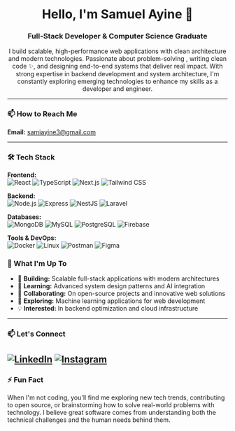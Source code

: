 <h1 align="center">Hello, I'm Samuel Ayine 👋</h1>
<h3 align="center"> Full-Stack Developer & Computer Science Graduate</h3>

<p align="center">
I build scalable, high-performance web applications with clean architecture and modern technologies. Passionate about problem-solving , writing clean code ✨, and designing end-to-end systems that deliver real impact. With strong expertise in backend development and system architecture, I'm constantly exploring emerging technologies to enhance my skills as a developer and engineer.
</p>

---

### 📫 How to Reach Me
**Email:** [samiayine3@gmail.com](mailto:samiayine3@gmail.com)

---


### 🛠️ Tech Stack

**Frontend:**  
![React](https://img.shields.io/badge/React-61DAFB?style=for-the-badge&logo=react&logoColor=black)
![TypeScript](https://img.shields.io/badge/TypeScript-3178C6?style=for-the-badge&logo=typescript&logoColor=white)
![Next.js](https://img.shields.io/badge/Next.js-000000?style=for-the-badge&logo=next.js&logoColor=white)
![Tailwind CSS](https://img.shields.io/badge/Tailwind_CSS-38B2AC?style=for-the-badge&logo=tailwind-css&logoColor=white)

**Backend:**  
![Node.js](https://img.shields.io/badge/Node.js-339933?style=for-the-badge&logo=nodedotjs&logoColor=white)
![Express](https://img.shields.io/badge/Express-000000?style=for-the-badge&logo=express&logoColor=white)
![NestJS](https://img.shields.io/badge/NestJS-E0234E?style=for-the-badge&logo=nestjs&logoColor=white)
![Laravel](https://img.shields.io/badge/Laravel-FF2D20?style=for-the-badge&logo=laravel&logoColor=white)

**Databases:**  
![MongoDB](https://img.shields.io/badge/MongoDB-47A248?style=for-the-badge&logo=mongodb&logoColor=white)
![MySQL](https://img.shields.io/badge/MySQL-4479A1?style=for-the-badge&logo=mysql&logoColor=white)
![PostgreSQL](https://img.shields.io/badge/PostgreSQL-4169E1?style=for-the-badge&logo=postgresql&logoColor=white)
![Firebase](https://img.shields.io/badge/Firebase-FFCA28?style=for-the-badge&logo=firebase&logoColor=black)

**Tools & DevOps:**  
![Docker](https://img.shields.io/badge/Docker-2496ED?style=for-the-badge&logo=docker&logoColor=white)
![Linux](https://img.shields.io/badge/Linux-FCC624?style=for-the-badge&logo=linux&logoColor=black)
![Postman](https://img.shields.io/badge/Postman-FF6C37?style=for-the-badge&logo=postman&logoColor=white)
![Figma](https://img.shields.io/badge/Figma-F24E1E?style=for-the-badge&logo=figma&logoColor=white)



### 🌱 What I'm Up To

- 🔭 **Building:** Scalable full-stack applications with modern architectures
- 🌱 **Learning:** Advanced system design patterns and AI integration
- 👯 **Collaborating:** On open-source projects and innovative web solutions
- 🤔 **Exploring:** Machine learning applications for web development
- 💡 **Interested:** In backend optimization and cloud infrastructure

---
### 📫 Let's Connect

[![LinkedIn](https://img.shields.io/badge/LinkedIn-0A66C2?style=for-the-badge&logo=linkedin&logoColor=white)](https://linkedin.com/in/samuel-ayine)
[![Instagram](https://img.shields.io/badge/Instagram-E4405F?style=for-the-badge&logo=instagram&logoColor=white)](https://instagram.com/sam_ayine)
---

### ⚡ Fun Fact

When I'm not coding, you'll find me exploring new tech trends, contributing to open source, or brainstorming how to solve real-world problems with technology. I believe great software comes from understanding both the technical challenges and the human needs behind them.


